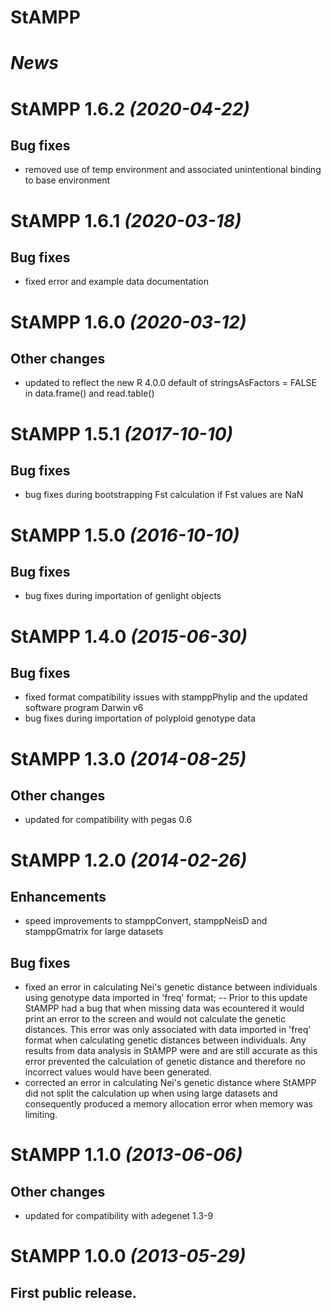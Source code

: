# StAMPP

# *News*

# StAMPP 1.6.2 _(2020-04-22)_
## Bug fixes
* removed use of temp environment and associated unintentional binding to base environment 

# StAMPP 1.6.1 _(2020-03-18)_
## Bug fixes
* fixed error and example data documentation

# StAMPP 1.6.0 _(2020-03-12)_
## Other changes
* updated to reflect the new R 4.0.0 default of stringsAsFactors = FALSE in data.frame() and read.table()

# StAMPP 1.5.1 _(2017-10-10)_
## Bug fixes
* bug fixes during bootstrapping Fst calculation if Fst values are NaN

# StAMPP 1.5.0 _(2016-10-10)_
## Bug fixes
* bug fixes during importation of genlight objects

# StAMPP 1.4.0 _(2015-06-30)_
## Bug fixes
* fixed format compatibility issues with stamppPhylip and the updated software program Darwin v6
* bug fixes during importation of polyploid genotype data

# StAMPP 1.3.0 _(2014-08-25)_
## Other changes
* updated for compatibility with pegas 0.6

# StAMPP 1.2.0 _(2014-02-26)_
## Enhancements
* speed improvements to stamppConvert, stamppNeisD and stamppGmatrix for large datasets

## Bug fixes
* fixed an error in calculating Nei's genetic distance between individuals using genotype data imported in 'freq' format; -- Prior to this update StAMPP had a bug that when missing data was ecountered it would print an error to the screen and would not calculate the genetic distances. This error was only associated with data imported in 'freq' format when calculating genetic distances between individuals. Any results from data analysis in StAMPP were and are still accurate as this error prevented the calculation of genetic distance and therefore no incorrect values would have been generated.
* corrected an error in calculating Nei's genetic distance where StAMPP did not split the calculation up when using large datasets and consequently produced a memory allocation error when memory was limiting.

# StAMPP 1.1.0 _(2013-06-06)_
## Other changes
* updated for compatibility with adegenet 1.3-9

# StAMPP 1.0.0 _(2013-05-29)_
## First public release.


